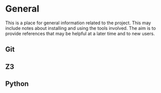 # General

This is a place for general information related to the project.
This may include notes about installing and using the tools involved.
The aim is to provide references that may be helpful at a later time and to new users.

## Git

## Z3

## Python
